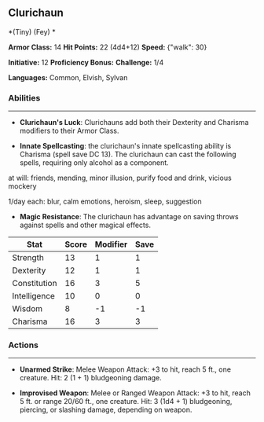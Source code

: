 ## Clurichaun
*(Tiny) (Fey) *

**Armor Class:** 14
**Hit Points:** 22 (4d4+12)
**Speed:** {"walk": 30}

**Initiative:** 12
**Proficiency Bonus:**
**Challenge:** 1/4

**Languages:** Common, Elvish, Sylvan

### Abilities
 --- 
- **Clurichaun's Luck**: Clurichauns add both their Dexterity and Charisma modifiers to their Armor Class.

- **Innate Spellcasting**: the clurichaun's innate spellcasting ability is Charisma (spell save DC 13). The clurichaun can cast the following spells, requiring only alcohol as a component.

at will: friends, mending, minor illusion, purify food and drink, vicious mockery

1/day each: blur, calm emotions, heroism, sleep, suggestion

- **Magic Resistance**: The clurichaun has advantage on saving throws against spells and other magical effects.



| Stat | Score | Modifier | Save |
| ---- | ---- | ---- | ---- |
| Strength | 13 | 1 | 1 |
| Dexterity | 12 | 1 | 1 |
| Constitution | 16 | 3 | 5 |
| Intelligence | 10 | 0 | 0 |
| Wisdom | 8 | -1 | -1 |
| Charisma | 16 | 3 | 3 |

### Actions
 --- 
- **Unarmed Strike**: Melee Weapon Attack: +3 to hit, reach 5 ft., one creature. Hit: 2 (1 + 1) bludgeoning damage.

- **Improvised Weapon**: Melee or Ranged Weapon Attack: +3 to hit, reach 5 ft. or range 20/60 ft., one creature. Hit: 3 (1d4 + 1) bludgeoning, piercing, or slashing damage, depending on weapon.

